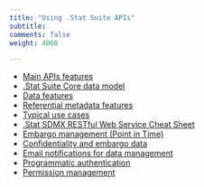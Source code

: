 ```yaml
---
title: "Using .Stat Suite APIs"
subtitle: 
comments: false
weight: 4000

---
```

<!-- This page (or a sub-page or sub-section of this page) of the documentation is referenced as an external resource in the .Stat Academy:
* https://academy.siscc.org/using-dotstat-suite/
Any change affecting its URL must be communicated to the .Stat Academy content admin in advance. -->

* [Main APIs features](https://sis-cc.gitlab.io/dotstatsuite-documentation/using-api/api-main-features/)
* [.Stat Suite Core data model](https://sis-cc.gitlab.io/dotstatsuite-documentation/using-api/core-data-model/)
* [Data features](https://sis-cc.gitlab.io/dotstatsuite-documentation/using-api/data/)
* [Referential metadata features](https://sis-cc.gitlab.io/dotstatsuite-documentation/using-api/ref-metadata/)
* [Typical use cases](https://sis-cc.gitlab.io/dotstatsuite-documentation/using-api/typical-use-cases/)
* [.Stat SDMX RESTful Web Service Cheat Sheet](https://sis-cc.gitlab.io/dotstatsuite-documentation/using-api/restful/)
* [Embargo management (Point in Time)](https://sis-cc.gitlab.io/dotstatsuite-documentation/using-api/embargo-management/)
* [Confidentiality and embargo data](https://sis-cc.gitlab.io/dotstatsuite-documentation/using-api/confidential-data/)
* [Email notifications for data management](https://sis-cc.gitlab.io/dotstatsuite-documentation/using-api/message-through-mail/)
* [Programmatic authentication](https://sis-cc.gitlab.io/dotstatsuite-documentation/using-api/programmatic-auth/)
* [Permission management](https://sis-cc.gitlab.io/dotstatsuite-documentation/using-api/permission-management/)
